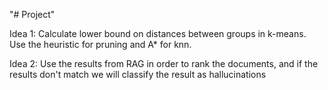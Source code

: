 "# Project" 

Idea 1:
Calculate lower bound on distances between groups in k-means.
Use the heuristic for pruning and A* for knn.

Idea 2:
Use the results from RAG in order to rank the documents, and if the results don't match
we will classify the result as hallucinations